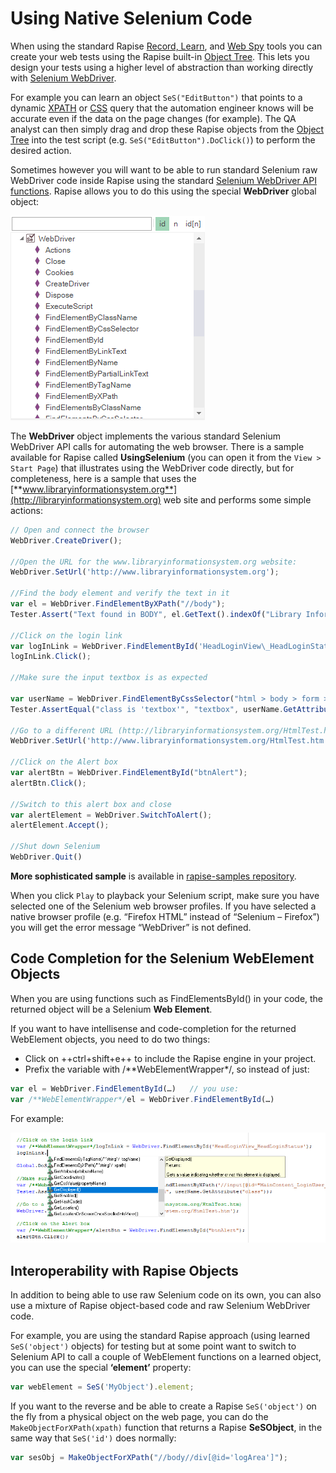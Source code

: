 # Using Native Selenium Code

When using the standard Rapise [Record, Learn](recording.md), and [Web Spy](web_spy.md) tools you can create your web tests using the Rapise built-in [Object Tree](object_tree.md). This lets you design your tests using a higher level of abstraction than working
directly with [Selenium WebDriver](selenium_webdriver.md).

For example you can learn an object `SeS("EditButton")` that points to a dynamic [XPATH](xpath.md) or [CSS](css.md) query that the automation engineer knows will be accurate even if the data on the page changes (for example). The QA analyst can then simply drag and drop these Rapise objects from the [Object Tree](object_tree.md) into the test script (e.g. `SeS("EditButton").DoClick()`) to perform the desired action.

Sometimes however you will want to be able to run standard Selenium raw WebDriver code inside Rapise using the standard [Selenium WebDriver API functions](http://www.seleniumhq.org/docs/03_webdriver.jsp). Rapise allows you to do this using the special **WebDriver** global object:

![clip0023](./img/using_native_selenium_code1.png)

The **WebDriver** object implements the various standard Selenium WebDriver API calls for automating the web browser. There is a sample
available for Rapise called **UsingSelenium** (you can open it from the `View > Start Page`) that illustrates using the WebDriver code directly, but for completeness, here is a sample that uses the [**www.libraryinformationsystem.org**](http://libraryinformationsystem.org) web site and performs some simple actions:

```javascript
// Open and connect the browser
WebDriver.CreateDriver();

//Open the URL for the www.libraryinformationsystem.org website:
WebDriver.SetUrl('http://www.libraryinformationsystem.org');

//Find the body element and verify the text in it
var el = WebDriver.FindElementByXPath("//body");
Tester.Assert("Text found in BODY", el.GetText().indexOf("Library Information System") != -1);

//Click on the login link
var logInLink = WebDriver.FindElementById('HeadLoginView\_HeadLoginStatus');
logInLink.Click();

//Make sure the input textbox is as expected

var userName = WebDriver.FindElementByCssSelector("html > body > form > div:nth-of-type(3) > div:nth-of-type(2) > div:nth-of-type(2) > fieldset > p:first-of-type > input");
Tester.AssertEqual("class is 'textbox'", "textbox", userName.GetAttribute("class"));

//Go to a different URL (http://libraryinformationsystem.org/HtmlTest.htm)
WebDriver.SetUrl('http://www.libraryinformationsystem.org/HtmlTest.htm');

//Click on the Alert box
var alertBtn = WebDriver.FindElementById("btnAlert");
alertBtn.Click();

//Switch to this alert box and close
var alertElement = WebDriver.SwitchToAlert();
alertElement.Accept();

//Shut down Selenium
WebDriver.Quit()
```

**More sophisticated sample** is available in [rapise-samples repository](https://github.com/Inflectra/rapise-samples/tree/master/SeleniumAPI).

When you click `Play` to playback your Selenium script, make sure you have selected one of the Selenium web browser profiles. If you have
selected a native browser profile (e.g. “Firefox HTML” instead of “Selenium – Firefox”) you will get the error message “WebDriver” is not
defined.

## Code Completion for the Selenium WebElement Objects

When you are using functions such as FindElementsById() in your code, the returned object will be a Selenium **Web Element**.

If you want to have intellisense and code-completion for the returned WebElement objects, you need to do two things:

- Click on ++ctrl+shift+e++ to include the Rapise engine in your project.
- Prefix the variable with /\*\*WebElementWrapper\*/, so instead of just:

```javascript
var el = WebDriver.FindElementById(…)   // you use:
var /**WebElementWrapper*/el = WebDriver.FindElementById(…)
```

For example:

![clip0024](./img/using_native_selenium_code2.png)

## Interoperability with Rapise Objects

In addition to being able to use raw Selenium code on its own, you can also use a mixture of Rapise object-based code and raw Selenium
WebDriver code.

For example, you are using the standard Rapise approach (using learned `SeS('object')` objects) for testing but at some point want to switch to Selenium API to call a couple of WebElement functions on a learned object, you can use the special **‘element’** property:

```javascript
var webElement = SeS('MyObject').element;
```

If you want to the reverse and be able to create a Rapise `SeS('object')` on the fly from a physical object on the web page, you can do the `MakeObjectForXPath(xpath)` function that returns a Rapise **SeSObject**, in the same way that `SeS('id')` does normally:

```javascript
var sesObj = MakeObjectForXPath("//body//div[@id='logArea']");
```
